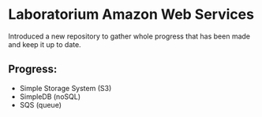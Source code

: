 Laboratorium Amazon Web Services
==============================

Introduced a new repository to gather whole progress that has been made and keep it up to date. 

## Progress:
* Simple Storage System (S3)
* SimpleDB (noSQL)
* SQS (queue)
